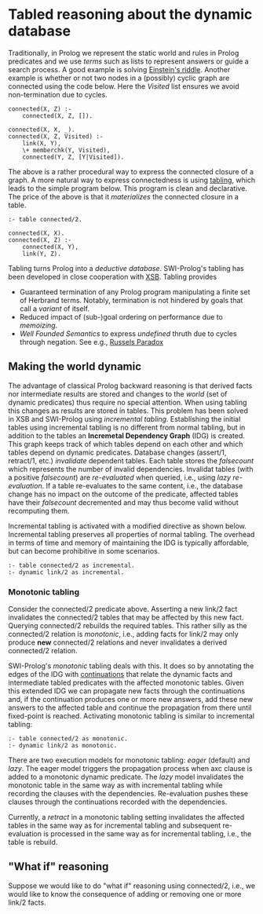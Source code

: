 # Tabled reasoning about the dynamic database

Traditionally, in Prolog we represent the static world and rules in
Prolog predicates and we use _terms_ such as lists to represent answers
or guide a search process. A good example is solving [Einstein's
riddle](https://swish.swi-prolog.org/example/houses_puzzle.pl). Another
example is whether or not two nodes in a (possibly) cyclic graph are
connected using the code below.  Here the _Visited_ list ensures we
avoid non-termination due to cycles.

```
connected(X, Z) :-
    connected(X, Z, []).

connected(X, X, _).
connected(X, Z, Visited) :-
    link(X, Y),
    \+ memberchk(Y, Visited),
    connected(Y, Z, [Y|Visited]).
```

The above is a rather procedural way to express the connected closure of
a graph. A more natural way to express connectedness is using
[tabling](https://www.swi-prolog.org/pldoc/man?section=tabling), which
leads to the simple program below. This program is clean and
declarative. The price of the above is that it _materializes_ the
connected closure in a table.


```
:- table connected/2.

connected(X, X).
connected(X, Z) :-
    connected(X, Y),
    link(Y, Z).
```

Tabling turns Prolog into a _deductive database_. SWI-Prolog's tabling
has been developed in close cooperation with
[XSB](https://xsb.com/xsb-prolog). Tabling provides

  - Guaranteed termination of any Prolog program manipulating a
    finite set of Herbrand terms.  Notably, termination is not
    hindered by goals that call a _variant_ of itself.
  - Reduced impact of (sub-)goal ordering on performance due to
    _memoizing_.
  - _Well Founded Semantics_ to express _undefined_ thruth due
    to cycles through negation.  See e.g.,
    [Russels Paradox](https://swish.swi-prolog.org/p/russels%20paradox.swinb)


## Making the world dynamic

The advantage of classical Prolog backward reasoning is that derived
facts nor intermediate results are stored and changes to the _world_
(set of dynamic predicates) thus require no special attention. When
using tabling this changes as results are stored in tables. This problem
has been solved in XSB and SWI-Prolog using _incremental tabling_.
Establishing the initial tables using incremental tabling is no
different from normal tabling, but in addition to the tables an
__Incremetal Dependency Graph__ (IDG) is created. This graph keeps track
of which tables depend on each other and which tables depend on dynamic
predicates. Database changes (assert/1, retract/1, etc.) _invalidate_
dependent tables. Each table stores the _falsecount_ which represents
the number of invalid dependencies. Invalidat tables (with a positive
_falsecount_) are _re-evaluated_ when queried, i.e., using _lazy
re-evaluation_. If a table re-evaluates to the same content, i.e., the
database change has no impact on the outcome of the predicate, affected
tables have their _falsecount_ decremented and may thus become valid
without recomputing them.

Incremental tabling is activated with a modified directive as shown
below. Incremental tabling preserves all properties of normal tabling.
The overhead in terms of time and memory of maintaining the IDG is
typically affordable, but can become prohibitive in some scenarios.

    :- table connected/2 as incremental.
    :- dynamic link/2 as incremental.


### Monotonic tabling

Consider the connected/2 predicate above. Asserting a new link/2 fact
invalidates the connected/2 tables that may be affected by this new
fact. Querying connected/2 rebuilds the required tables.  This rather
silly as the connected/2 relation is _monotonic_, i.e., adding facts
for link/2 may only produce __new__ connected/2 relations and never
invalidates a derived connected/2 relation.

SWI-Prolog's _monotonic_ tabling deals with this. It does so by
annotating the edges of the IDG with
[continuations](https://www.swi-prolog.org/pldoc/man?section=delcont)
that relate the dynamic facts and intermediate tabled predicates with
the affected monotonic tables. Given this extended IDG we can propagate
new facts through the continuations and, if the continuation produces
one or more new answers, add these new answers to the affected table and
continue the propagation from there until fixed-point is reached.
Activating monotonic tabling is similar to incremental tabling:

    :- table connected/2 as monotonic.
    :- dynamic link/2 as monotonic.

There are two execution models for monotonic tabling: _eager_ (default)
and _lazy_. The eager model triggers the propagation process when axc
clause is added to a monotonic dynamic predicate. The _lazy_ model
invalidates the monotonic table in the same way as with incremental
tabling while recording the clauses with the dependencies. Re-evaluation
pushes these clauses through the continuations recorded with the
dependencies.

Currently, a _retract_ in a monotonic tabling setting invalidates the
affected tables in the same way as for incremental tabling and
subsequent re-evaluation is processed in the same way as for incremental
tabling, i.e., the table is rebuild.


## "What if" reasoning

Suppose we would like to do "what if" reasoning using connected/2, i.e.,
we would like to know the consequence of adding or removing one or more
link/2 facts.

